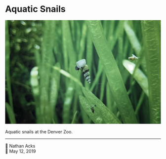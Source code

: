 # Aquatic Snails

![A snail clings to the glass of an aquarium](assets/f3bce6100404fb4724cfd4b54feca2d6.webp)

Aquatic snails at the Denver Zoo.

- - - -

<span aria-hidden="true">👤</span> Nathan Acks  
<span aria-hidden="true">📅</span> May 12, 2019
